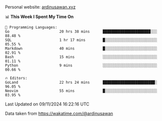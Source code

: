 Personal website: [ardinusawan.xyz](https://ardinusawan.xyz)

<!--START_SECTION:waka-->
📊 **This Week I Spent My Time On** 

```text
💬 Programming Languages: 
Go                       20 hrs 38 mins      ██████████████████████░░░   88.48 % 
SQL                      1 hr 17 mins        █░░░░░░░░░░░░░░░░░░░░░░░░   05.55 % 
Markdown                 40 mins             █░░░░░░░░░░░░░░░░░░░░░░░░   02.91 % 
Bash                     15 mins             ░░░░░░░░░░░░░░░░░░░░░░░░░   01.11 % 
Python                   9 mins              ░░░░░░░░░░░░░░░░░░░░░░░░░   00.66 % 

🔥 Editors: 
GoLand                   22 hrs 24 mins      ████████████████████████░   96.05 % 
Neovim                   55 mins             █░░░░░░░░░░░░░░░░░░░░░░░░   03.95 % 
```


 Last Updated on 09/11/2024 16:22:16 UTC
<!--END_SECTION:waka-->
Data taken from https://wakatime.com/@ardinusawan
